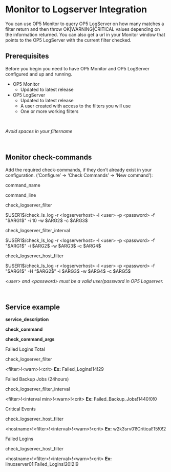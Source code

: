 # Monitor to Logserver Integration

You can use OP5 Monitor to query OP5 LogServer on how many matches a filter return and then throw OK|WARNING|CRITICAL values depending on the information returned. You can also get a url in your Monitor window that points to the OP5 LogServer with the current filter checked.

## Prerequisites

Before you begin you need to have OP5 Monitor and OP5 LogServer configured and up and running.

-   OP5 Monitor
    -   Updated to latest release
-   OP5 LogServer
    -   Updated to latest release
    -   A user created with access to the filters you will use
    -   One or more working filters

 

*Avoid spaces in your filtername*

 

## Monitor check-commands

Add the required check-commands, if they don’t already exist in your configuration. (‘Configure’ -\> ‘Check Commands’ -\> ‘New command’):

command\_name

command\_line

check\_logserver\_filter

\$USER1\$/check\_ls\_log -r \<logserverhost\> -l \<user\> -p \<password\> -f "\$ARG1\$" -i 10 -w \$ARG2\$ -c \$ARG3\$

check\_logserver\_filter\_interval

\$USER1\$/check\_ls\_log -r \<logserverhost\> -l \<user\> -p \<password\> -f "\$ARG1\$" -i \$ARG2\$ -w \$ARG3\$ -c \$ARG4\$

check\_logserver\_host\_filter

\$USER1\$/check\_ls\_log -r \<logserverhost\> -l \<user\> -p \<password\> -f "\$ARG1\$" -H “\$ARG2\$” -i \$ARG3\$ -w \$ARG4\$ -c \$ARG5\$

*\<user\> and \<password\> must be a valid user/password in OP5 Logserver.*

 

## Service example

**service\_description**

**check\_command**

**check\_command\_args**

Failed Logins Total

check\_logserver\_filter

\<filter\>!\<warn\>!\<crit\>
**Ex:** Failed\_Logins!14!29

Failed Backup Jobs (24hours)

check\_logserver\_filter\_interval

\<filter\>!\<interval min\>!\<warn\>!\<crit\>
**Ex:** Failed\_Backup\_Jobs!1440!0!0

Critical Events

check\_logserver\_host\_filter

\<hostname\>!\<filter\>!\<interval\>!\<warn\>!\<crit\>
**Ex:** w2k3srv01!Critical!15!0!2

Failed Logins

check\_logserver\_host\_filter

\<hostname\>!\<filter\>!\<interval\>!\<warn\>!\<crit\>
**Ex:** linuxserver01!Failed\_Logins!20!2!9

 

 

